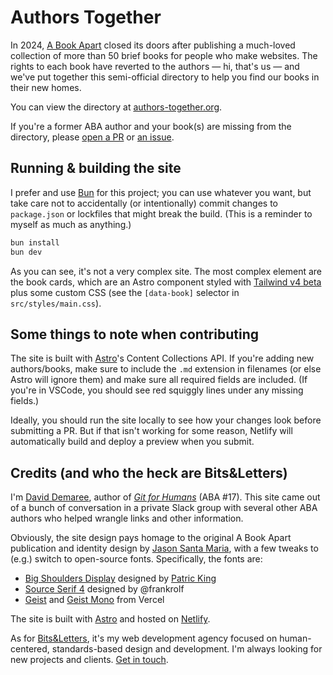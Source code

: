 # Authors Together

In 2024, [A Book Apart](https://abookapart.com/) closed its doors after publishing a much-loved collection of more than 50 brief books for people who make websites. The rights to each book have reverted to the authors — hi, that's us — and we've put together this semi-official directory to help you find our books in their new homes.

You can view the directory at [authors-together.org](https://authors-together.org).

If you're a former ABA author and your book(s) are missing from the directory, please [open a PR](https://github.com/authors-together/authors-together/pulls) or [an issue](https://github.com/authors-together/authors-together/issues).

## Running & building the site

I prefer and use [Bun](https://bun.sh/) for this project; you can use whatever you want, but take care not to accidentally (or intentionally) commit changes to `package.json` or lockfiles that might break the build. (This is a reminder to myself as much as anything.)

```bash
bun install
bun dev
```

As you can see, it's not a very complex site. The most complex element are the book cards, which are an Astro component styled with [Tailwind v4 beta](https://tailwindcss.com/) plus some custom CSS (see the `[data-book]` selector in `src/styles/main.css`).

## Some things to note when contributing

The site is built with [Astro](https://astro.build/)'s Content Collections API. If you're adding new authors/books, make sure to include the `.md` extension in filenames (or else Astro will ignore them) and make sure all required fields are included. (If you're in VSCode, you should see red squiggly lines under any missing fields.)

Ideally, you should run the site locally to see how your changes look before submitting a PR. But if that isn't working for some reason, Netlify will automatically build and deploy a preview when you submit.

## Credits (and who the heck are Bits&Letters)

I'm [David Demaree](https://demaree.me), author of [_Git for Humans_](https://gitforhumans.us) (ABA #17). This site came out of a bunch of conversation in a private Slack group with several other ABA authors who helped wrangle links and other information.

Obviously, the site design pays homage to the original A Book Apart publication and identity design by [Jason Santa Maria](https://jasonsantamaria.com/), with a few tweaks to (e.g.) switch to open-source fonts. Specifically, the fonts are:

- [Big Shoulders Display](https://fonts.google.com/specimen/Big+Shoulders+Display) designed by [Patric King](https://patricking.com/)
- [Source Serif 4](https://fonts.google.com/specimen/Source+Serif+4) designed by @frankrolf
- [Geist](https://geist.sh/) and [Geist Mono](https://vercel.com/font) from Vercel

The site is built with [Astro](https://astro.build/) and hosted on [Netlify](https://netlify.com/).

As for [Bits&Letters](https://bitsandletters.co), it's my web development agency focused on human-centered, standards-based design and development. I'm always looking for new projects and clients. [Get in touch](https://bitsandletters.com/contact).
